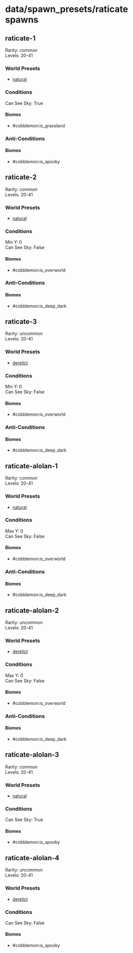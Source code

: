 # data/spawn_presets/raticate spawns  
  
## raticate-1  
Rarity: common  
Levels: 20-41  
  
### World Presets  
* [natural](/data/world_presets/natural.md)  
  
### Conditions  
Can See Sky: True  
  
#### Biomes  
  * #cobblemon:is_grassland
  
  
### Anti-Conditions  
  
#### Biomes  
  * #cobblemon:is_spooky
  
  
## raticate-2  
Rarity: common  
Levels: 20-41  
  
### World Presets  
* [natural](/data/world_presets/natural.md)  
  
### Conditions  
Min Y: 0  
Can See Sky: False  
  
#### Biomes  
  * #cobblemon:is_overworld
  
  
### Anti-Conditions  
  
#### Biomes  
  * #cobblemon:is_deep_dark
  
  
## raticate-3  
Rarity: uncommon  
Levels: 20-41  
  
### World Presets  
* [derelict](/data/world_presets/derelict.md)  
  
### Conditions  
Min Y: 0  
Can See Sky: False  
  
#### Biomes  
  * #cobblemon:is_overworld
  
  
### Anti-Conditions  
  
#### Biomes  
  * #cobblemon:is_deep_dark
  
  
## raticate-alolan-1  
Rarity: common  
Levels: 20-41  
  
### World Presets  
* [natural](/data/world_presets/natural.md)  
  
### Conditions  
Max Y: 0  
Can See Sky: False  
  
#### Biomes  
  * #cobblemon:is_overworld
  
  
### Anti-Conditions  
  
#### Biomes  
  * #cobblemon:is_deep_dark
  
  
## raticate-alolan-2  
Rarity: uncommon  
Levels: 20-41  
  
### World Presets  
* [derelict](/data/world_presets/derelict.md)  
  
### Conditions  
Max Y: 0  
Can See Sky: False  
  
#### Biomes  
  * #cobblemon:is_overworld
  
  
### Anti-Conditions  
  
#### Biomes  
  * #cobblemon:is_deep_dark
  
  
## raticate-alolan-3  
Rarity: common  
Levels: 20-41  
  
### World Presets  
* [natural](/data/world_presets/natural.md)  
  
### Conditions  
Can See Sky: True  
  
#### Biomes  
  * #cobblemon:is_spooky
  
  
## raticate-alolan-4  
Rarity: uncommon  
Levels: 20-41  
  
### World Presets  
* [derelict](/data/world_presets/derelict.md)  
  
### Conditions  
Can See Sky: False  
  
#### Biomes  
  * #cobblemon:is_spooky
  
